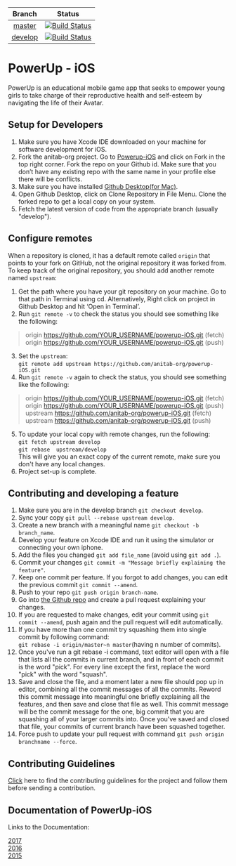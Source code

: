 | Branch | Status |
| :---: | :---: |
| [master](https://github.com/anitab-org/powerup-iOS/tree/master) | [![Build Status](https://travis-ci.org/anitab-org/powerup-iOS.svg?branch=master)](https://travis-ci.org/anitab-org/powerup-iOS) |
| [develop](https://github.com/anitab-org/powerup-iOS/tree/develop) | [![Build Status](https://travis-ci.org/anitab-org/powerup-iOS.svg?branch=develop)](https://travis-ci.org/anitab-org/powerup-iOS) |

# PowerUp - iOS 

PowerUp is an educational mobile game app that seeks to empower young girls to take charge of their reproductive health
and self-esteem by navigating the life of their Avatar.

## Setup for Developers
1. Make sure you have Xcode IDE downloaded on your machine for software development for iOS.<br />
2. Fork the anitab-org project. Go to [Powerup-iOS](https://github.com/anitab-org/powerup-iOS) and click on Fork in the top right corner. Fork the repo on your Github id. Make sure that you don’t have any existing repo with the same name in your profile else there will be conflicts.<br />
3. Make sure you have installed [Github Desktop(for Mac)](https://desktop.github.com/).<br />
4. Open Github Desktop, click on Clone Repository in File Menu. Clone the forked repo to get a local copy on your system.<br />
5. Fetch the latest version of code from the appropriate branch (usually "develop").<br />
## Configure remotes
When a repository is cloned, it has a default remote called `origin` that points to your fork on GitHub, not the original repository it was forked from. To keep track of the original repository, you should add another remote named `upstream`:<br />
1. Get the path where you have your git repository on your machine. Go to that path in Terminal using cd. Alternatively, Right click on project in Github Desktop and hit ‘Open in Terminal’.<br />
2. Run `git remote -v`  to check the status you should see something like the following:<br />
> origin    https://github.com/YOUR_USERNAME/powerup-iOS.git (fetch)<br />
> origin    https://github.com/YOUR_USERNAME/powerup-iOS.git (push)<br />
3. Set the `upstream`:<br />
 `git remote add upstream https://github.com/anitab-org/powerup-iOS.git`<br />
4. Run `git remote -v`  again to check the status, you should see something like the following:<br />
> origin    https://github.com/YOUR_USERNAME/powerup-iOS.git (fetch)<br />
> origin    https://github.com/YOUR_USERNAME/powerup-iOS.git (push)<br />
> upstream  https://github.com/anitab-org/powerup-iOS.git (fetch)<br />
> upstream  https://github.com/anitab-org/powerup-iOS.git (push)<br />
5. To update your local copy with remote changes, run the following:<br />
`git fetch upstream develop`<br />
 `git rebase  upstream/develop`<br />
This will give you an exact copy of the current remote, make sure you don't have any local changes.<br />
6. Project set-up is complete.
## Contributing and developing a feature
1. Make sure you are in the develop branch `git checkout develop`.<br />
2. Sync your copy `git pull --rebase upstream develop`.<br />
3. Create a new branch with a meaningful name `git checkout -b branch_name`.<br />
4. Develop your feature on Xcode IDE  and run it using the simulator or connecting your own iphone.<br />
5. Add the files you changed `git add file_name` (avoid using `git add .`).<br />
6. Commit your changes `git commit -m "Message briefly explaining the feature"`.<br />
7. Keep one commit per feature. If you forgot to add changes, you can edit the previous commit `git commit --amend`.<br />
8. Push to your repo `git push origin branch-name`.<br />
9. Go into [the Github repo](https://github.com/anitab-org/powerup-iOS/) and create a pull request explaining your changes.<br />
10. If you are requested to make changes, edit your commit using `git commit --amend`, push again and the pull request will edit automatically.<br />
11. If you have more than one commit try squashing them into single commit by following command:<br />
 `git rebase -i origin/master~n master`(having n number of commits).<br />
 12. Once you've run a git rebase -i command, text editor will open with a file that lists all the commits in current branch, and in front of each commit is the word "pick". For every line except the first, replace the word "pick" with the word "squash".<br />
 13. Save and close the file, and a moment later a new file should pop up in  editor, combining all the commit messages of all the commits. Reword this commit message into meaningful one briefly explaining all the features, and then save and close that file as well. This commit message will be the commit message for the one, big commit that you are squashing all of your larger commits into. Once you've saved and closed that file, your commits of current branch have been squashed together.<br />
14. Force push to update your pull request with command `git push origin branchname --force`.<br/>
## Contributing Guidelines
[Click](https://github.com/anitab-org/powerup-iOS/wiki/How-to-Contribute) here to find the contributing guidelines for the project and follow them before sending a contribution.<br />

## Documentation of PowerUp-iOS
Links to the Documentation:<br />

[2017](https://docs.google.com/document/d/1-45bBWAL8oh5o_1bc42BXGDKTHlGrQW0PCN9gFtlt6U/edit?usp=sharing)<br/>
[2016](https://docs.google.com/document/d/1N_-zmmjPn6D1H6wTdF4z66mFGT3af_FWbfGvLKkeY1w/edit?usp=sharing)<br/>
[2015](https://docs.google.com/document/d/1WkhcVrUs-B_vlCBknNPYqxqc7_7wVrBF2pV0bKu_EiQ/edit?usp=sharing)

